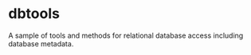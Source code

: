 # dbtools
A sample of tools and methods for relational database access including database metadata.
